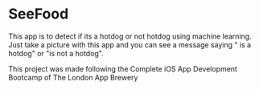 # SeeFood
This app is to detect if its a hotdog or not hotdog using machine learning. 
Just take a picture with this app and you can see a message saying " is a hotdog" or "is not a hotdog".

This project was made following the Complete iOS App Development Bootcamp of The London App Brewery
